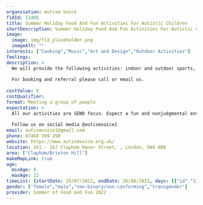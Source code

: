 ```yaml
---
organisation: Autism Voice
fidId: 11408
title: Summer Holiday Food And Fun Activities For Autistic Children
shortDescription: Summer Holiday Food And Fun Activities For Autistic Children + description
image:
  image: img/fid_placeholder.png
  imageAlt: ""
interests: ["Cooking","Music","Art and Design","Outdoor Activities"]
feelings:
description: >
  We will provide the following activities: indoor and outdoor sports, arts and crafts, music and dance, food matters workshop, Lego therapy, Free play, Sensory activities, Water play, Messy play, Gardening, Nature walk and Trips out. 
  
  For booking and referral please call or email us. 
  
costValue: 0
costQualifier: 
format: Meeting a group of people
expectation: >
  All our activities are SEND focus. Expect a fun and nonjudgmental environment where autistic children are encouraged and supported to be themselves.  
  
  Follow us on social media @autismvoice1
email: autismvoice1@gmail.com
phone: 07460 399 290
website: https://www.autismvoice.org.uk/
location: 161 - 167 Clapham Manor Street, , London, SW4 6DB
area: ["Clapham/Brixton Hill"]
makeMapLink: true
age:
  minAge: 6
  maxAge: 12
timeList: {startDate: 25/07/2022, endDate: 26/08/2022, days: [{"id":"11408","fis_provider_name":"Summer Holiday Food And Fun Activities For Autistic Children","day":"Monday","start_time":"9:30 AM","end_time":"2:30 PM"},{"id":"11408","fis_provider_name":"Summer Holiday Food And Fun Activities For Autistic Children","day":"Tuesday","start_time":"9:30 AM","end_time":"2:30 PM"},{"id":"11408","fis_provider_name":"Summer Holiday Food And Fun Activities For Autistic Children","day":"Wednesday","start_time":"9:30 AM","end_time":"2:30 PM"},{"id":"11408","fis_provider_name":"Summer Holiday Food And Fun Activities For Autistic Children","day":"Thursday","start_time":"9:30 AM","end_time":"2:30 PM"},{"id":"11408","fis_provider_name":"Summer Holiday Food And Fun Activities For Autistic Children","day":"Friday","start_time":"9:30 AM","end_time":"2:30 PM"}] }
gender: ["female","male","non-binary/non-conforming","transgender"]
provider: Summer of Food and Fun 2022
---
```


